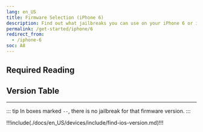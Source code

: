 ```yaml
---
lang: en_US
title: Firmware Selection (iPhone 6)
description: Find out what jailbreaks you can use on your iPhone 6 or iPhone 6 Plus
permalink: /get-started/iphone/6
redirect_from:
  - /iphone-6
soc: A8
---
```


## Required Reading

<readingTable minVer="9.2" maxVer="9.3.3"/>

## Version Table

<versionTable soc="A8" minVer="8" maxVer="12.5.5"/>

---

::: tip
In boxes marked `--`, there is no jailbreak for that firmware version.
:::

!!!include(./docs/en_US/devices/include/find-ios-version.md)!!!
